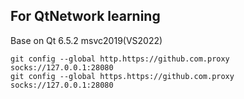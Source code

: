 ## For QtNetwork learning

Base on Qt 6.5.2 msvc2019(VS2022)


```
git config --global http.https://github.com.proxy socks://127.0.0.1:28080
git config --global https.https://github.com.proxy socks://127.0.0.1:28080
```
